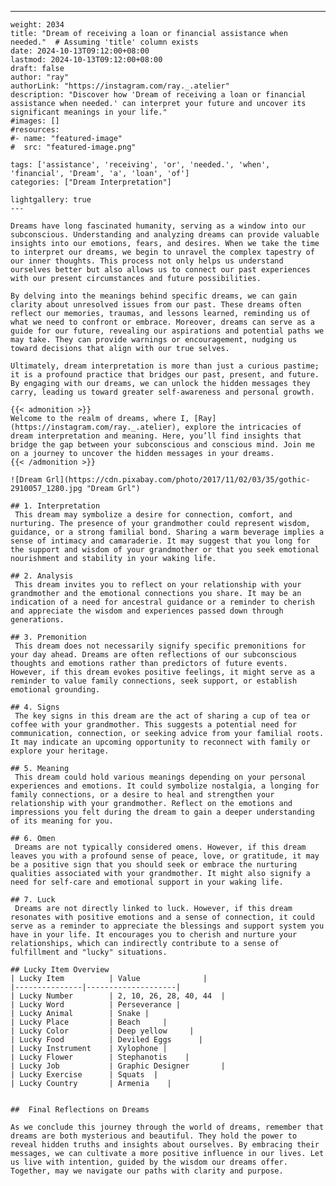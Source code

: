 ---
    weight: 2034
    title: "Dream of receiving a loan or financial assistance when needed."  # Assuming 'title' column exists
    date: 2024-10-13T09:12:00+08:00
    lastmod: 2024-10-13T09:12:00+08:00
    draft: false
    author: "ray"
    authorLink: "https://instagram.com/ray._.atelier"
    description: "Discover how 'Dream of receiving a loan or financial assistance when needed.' can interpret your future and uncover its significant meanings in your life."
    #images: []
    #resources:
    #- name: "featured-image"
    #  src: "featured-image.png"
    
    tags: ['assistance', 'receiving', 'or', 'needed.', 'when', 'financial', 'Dream', 'a', 'loan', 'of']
    categories: ["Dream Interpretation"]
    
    lightgallery: true
    ---
    
    Dreams have long fascinated humanity, serving as a window into our subconscious. Understanding and analyzing dreams can provide valuable insights into our emotions, fears, and desires. When we take the time to interpret our dreams, we begin to unravel the complex tapestry of our inner thoughts. This process not only helps us understand ourselves better but also allows us to connect our past experiences with our present circumstances and future possibilities.
    
    By delving into the meanings behind specific dreams, we can gain clarity about unresolved issues from our past. These dreams often reflect our memories, traumas, and lessons learned, reminding us of what we need to confront or embrace. Moreover, dreams can serve as a guide for our future, revealing our aspirations and potential paths we may take. They can provide warnings or encouragement, nudging us toward decisions that align with our true selves.
    
    Ultimately, dream interpretation is more than just a curious pastime; it is a profound practice that bridges our past, present, and future. By engaging with our dreams, we can unlock the hidden messages they carry, leading us toward greater self-awareness and personal growth.
    
    {{< admonition >}}
    Welcome to the realm of dreams, where I, [Ray](https://instagram.com/ray._.atelier), explore the intricacies of dream interpretation and meaning. Here, you’ll find insights that bridge the gap between your subconscious and conscious mind. Join me on a journey to uncover the hidden messages in your dreams.
    {{< /admonition >}}
    
    ![Dream Grl](https://cdn.pixabay.com/photo/2017/11/02/03/35/gothic-2910057_1280.jpg "Dream Grl")
    
    ## 1. Interpretation
     This dream may symbolize a desire for connection, comfort, and nurturing. The presence of your grandmother could represent wisdom, guidance, or a strong familial bond. Sharing a warm beverage implies a sense of intimacy and camaraderie. It may suggest that you long for the support and wisdom of your grandmother or that you seek emotional nourishment and stability in your waking life.
    
    ## 2. Analysis
     This dream invites you to reflect on your relationship with your grandmother and the emotional connections you share. It may be an indication of a need for ancestral guidance or a reminder to cherish and appreciate the wisdom and experiences passed down through generations.
    
    ## 3. Premonition
     This dream does not necessarily signify specific premonitions for your day ahead. Dreams are often reflections of our subconscious thoughts and emotions rather than predictors of future events. However, if this dream evokes positive feelings, it might serve as a reminder to value family connections, seek support, or establish emotional grounding.
    
    ## 4. Signs
     The key signs in this dream are the act of sharing a cup of tea or coffee with your grandmother. This suggests a potential need for communication, connection, or seeking advice from your familial roots. It may indicate an upcoming opportunity to reconnect with family or explore your heritage.
    
    ## 5. Meaning
     This dream could hold various meanings depending on your personal experiences and emotions. It could symbolize nostalgia, a longing for family connections, or a desire to heal and strengthen your relationship with your grandmother. Reflect on the emotions and impressions you felt during the dream to gain a deeper understanding of its meaning for you.
    
    ## 6. Omen
     Dreams are not typically considered omens. However, if this dream leaves you with a profound sense of peace, love, or gratitude, it may be a positive sign that you should seek or embrace the nurturing qualities associated with your grandmother. It might also signify a need for self-care and emotional support in your waking life.
    
    ## 7. Luck
     Dreams are not directly linked to luck. However, if this dream resonates with positive emotions and a sense of connection, it could serve as a reminder to appreciate the blessings and support system you have in your life. It encourages you to cherish and nurture your relationships, which can indirectly contribute to a sense of fulfillment and "lucky" situations.
    
    ## Lucky Item Overview
    | Lucky Item          | Value              |
    |---------------|--------------------|
    | Lucky Number        | 2, 10, 26, 28, 40, 44  |
    | Lucky Word          | Perseverance |
    | Lucky Animal        | Snake |
    | Lucky Place         | Beach     |
    | Lucky Color         | Deep yellow     |
    | Lucky Food          | Deviled Eggs      |
    | Lucky Instrument    | Xylophone |
    | Lucky Flower        | Stephanotis    |
    | Lucky Job           | Graphic Designer       |
    | Lucky Exercise      | Squats  |
    | Lucky Country       | Armenia    |
    
    
    ##  Final Reflections on Dreams
    
    As we conclude this journey through the world of dreams, remember that dreams are both mysterious and beautiful. They hold the power to reveal hidden truths and insights about ourselves. By embracing their messages, we can cultivate a more positive influence in our lives. Let us live with intention, guided by the wisdom our dreams offer. Together, may we navigate our paths with clarity and purpose.
    